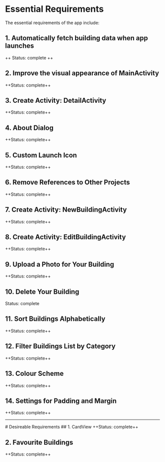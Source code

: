 # Essential Requirements

The essential requirements of the app include:

## 1. Automatically fetch building data when app launches
++ Status: complete ++

## 2. Improve the visual appearance of MainActivity
++Status: complete++

## 3. Create Activity: DetailActivity
++Status: complete++

## 4. About Dialog
++Status: complete++

## 5. Custom Launch Icon
++Status: complete++

## 6. Remove References to Other Projects
++Status: complete++

## 7. Create Activity: NewBuildingActivity
++Status: complete++

## 8. Create Activity: EditBuildingActivity
++Status: complete++

## 9. Upload a Photo for Your Building
++Status: complete++

## 10. Delete Your Building
Status: complete

## 11. Sort Buildings Alphabetically
++Status: complete++

## 12. Filter Buildings List by Category
++Status: complete++

## 13. Colour Scheme
++Status: complete++

## 14. Settings for Padding and Margin
++Status: complete++
<hr/>
# Desireable Requirements
## 1. CardView
++Status: complete++

## 2. Favourite Buildings
++Status: complete++
